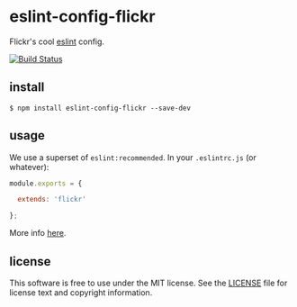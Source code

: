 # eslint-config-flickr

Flickr's cool [eslint][1] config.

[![Build Status](https://travis-ci.org/flickr/eslint-config-flickr.svg?branch=master)](https://travis-ci.org/flickr/eslint-config-flickr)

## install

```
$ npm install eslint-config-flickr --save-dev
```

## usage

We use a superset of `eslint:recommended`. In your `.eslintrc.js` (or whatever):

``` js
module.exports = {

  extends: 'flickr'

};
```

More info [here][2].

## license

This software is free to use under the MIT license. See the [LICENSE][] file for license text and copyright information.

[1]: http://eslint.org
[2]: http://eslint.org/docs/developer-guide/shareable-configs#using-a-shareable-config
[LICENSE]: https://github.com/flickr/eslint-config-flickr/blob/master/LICENSE
